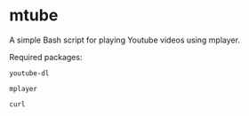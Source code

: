 mtube
=====

A simple Bash script for playing Youtube videos using mplayer.



Required packages:
    
    youtube-dl
    
    mplayer
    
    curl
